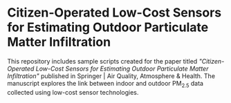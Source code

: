 # Citizen-Operated Low-Cost Sensors for Estimating Outdoor Particulate Matter Infiltration

This repository includes sample scripts created for the paper titled <i>"Citizen-Operated Low-Cost Sensors for Estimating Outdoor Particulate Matter Infiltration"</i> published in Springer | Air Quality, Atmosphere & Health. 
The manuscript explores the link between indoor and outdoor PM<sub>2.5</sub> data collected using low-cost sensor technologies.
